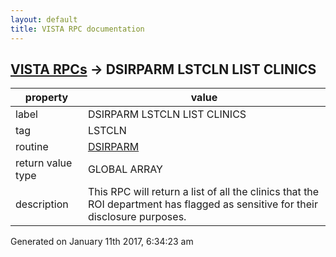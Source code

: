 ```yaml
---
layout: default
title: VISTA RPC documentation
---
```




## [VISTA RPCs](TableOfContent.md) &#8594; DSIRPARM LSTCLN LIST CLINICS 

 property | value 
--- | --- 
 label | DSIRPARM LSTCLN LIST CLINICS
 tag | LSTCLN
 routine | [DSIRPARM](http://code.osehra.org/dox/Routine_DSIRPARM_source.html)
 return value type | GLOBAL ARRAY
 description | This RPC will return a list of all the clinics that the ROI department has flagged as sensitive for their disclosure purposes.




Generated on January 11th 2017, 6:34:23 am